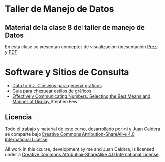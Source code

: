 # Taller de Manejo de Datos

## Material de la clase 8 del taller de manejo de Datos

En esta clase se presentan conceptos de visualización (presentación [Prezi](https://prezi.com/ue3fpsphej2l/cuarta-clase-del-taller-de-manejo-de-datos/) y [PDF](https://github.com/yabellini/TallerManejoDeDatos/blob/master/clase8/VisualizacionDeDatos.pdf)

# Software y Sitios de Consulta

* [Data to Viz. Consejos para generar gráficos](https://www.data-to-viz.com/)
* [Guía para chequear estilos de gráficos](https://datavizchecklist.stephanieevergreen.com/assets/DataVizChecklist_Feb2018.pdf)
* [Effectively Communicating Numbers. Selecting the Best Means and Manner of Display.](https://www.perceptualedge.com/articles/Whitepapers/Communicating_Numbers.pdf)Stephen Few


## Licencia

 Todo el trabajo y material de este curso, desarrollado por mi y Juan Caldera se comparte bajo [Creative Commons Attribution-ShareAlike 4.0 International License](https://creativecommons.org/licenses/by-sa/4.0/deed.es_ES).
 
 All work in this course, development by me and Juan Caldera, is licensed under a [Creative Commons Attribution-ShareAlike 4.0 International License](https://creativecommons.org/licenses/by-sa/4.0/deed.es_ES).

